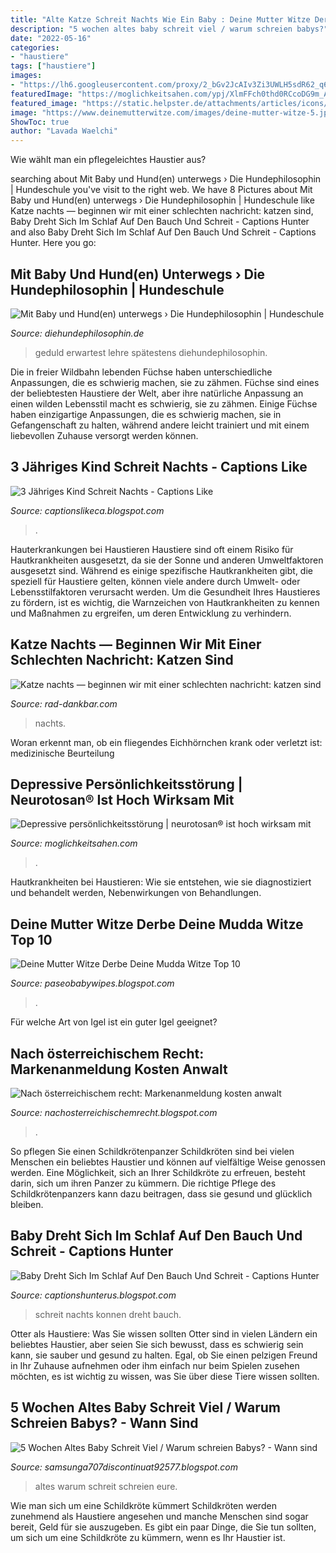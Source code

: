 ```yaml
---
title: "Alte Katze Schreit Nachts Wie Ein Baby : Deine Mutter Witze Derbe Deine Mudda Witze Top 10"
description: "5 wochen altes baby schreit viel / warum schreien babys?"
date: "2022-05-16"
categories:
- "haustiere"
tags: ["haustiere"]
images:
- "https://lh6.googleusercontent.com/proxy/2_bGv2JcAIv3Zi3UWLH5sdR62_q66x50bvmb4ctcP2gjxM0pfoj3UoC9tcs0WAXAAE05JPd-2-Q-XlTvffk1ZM_QOP2cq0J0HpG7nA4EyMwNMHUk8n9u2JO70wbEhEVHhrkB3Fbhqonj=s0-d"
featuredImage: "https://moglichkeitsahen.com/ypj/XlmFFch0thd0RCcoDG9m_AHaFj.jpg"
featured_image: "https://static.helpster.de/attachments/articles/icons/000/053/153/featured/iStock_000013135234XSmall.jpg"
image: "https://www.deinemutterwitze.com/images/deine-mutter-witze-5.jpg"
ShowToc: true
author: "Lavada Waelchi"
---
```



Wie wählt man ein pflegeleichtes Haustier aus?

	

		
searching about Mit Baby und Hund(en) unterwegs › Die Hundephilosophin | Hundeschule you've visit to the right web. We have 8 Pictures about Mit Baby und Hund(en) unterwegs › Die Hundephilosophin | Hundeschule like Katze nachts — beginnen wir mit einer schlechten nachricht: katzen sind, Baby Dreht Sich Im Schlaf Auf Den Bauch Und Schreit - Captions Hunter and also Baby Dreht Sich Im Schlaf Auf Den Bauch Und Schreit - Captions Hunter. Here you go:
		
    
## Mit Baby Und Hund(en) Unterwegs › Die Hundephilosophin | Hundeschule

<img loading=lazy src="http://www.diehundephilosophin.de/wp-content/uploads/2019/03/www.diehundephilosophin.de-2.png" onerror="this.onerror=null;this.src='https://tse1.mm.bing.net/th?id=OIP.HFyT41XWwUMAUAHtpYqfzAHaLH&amp;pid=15.1';" alt="Mit Baby und Hund(en) unterwegs › Die Hundephilosophin | Hundeschule">

_Source: diehundephilosophin.de_

>geduld erwartest lehre spätestens diehundephilosophin. 

	

Die in freier Wildbahn lebenden Füchse haben unterschiedliche Anpassungen, die es schwierig machen, sie zu zähmen.
Füchse sind eines der beliebtesten Haustiere der Welt, aber ihre natürliche Anpassung an einen wilden Lebensstil macht es schwierig, sie zu zähmen. Einige Füchse haben einzigartige Anpassungen, die es schwierig machen, sie in Gefangenschaft zu halten, während andere leicht trainiert und mit einem liebevollen Zuhause versorgt werden können.

    
## 3 Jähriges Kind Schreit Nachts - Captions Like

<img loading=lazy src="https://www.kindergesundheit-info.de/fileadmin/user_upload/kindergesundheit-info.de/12_Web-Bilder_Contentbilder_300x_C/C_Corbis/23_02_Alptraeume_C.jpg" onerror="this.onerror=null;this.src='https://tse4.mm.bing.net/th?id=OIP.y3c_ZBG4Orktaiz2TstjEQHaEf&amp;pid=15.1';" alt="3 Jähriges Kind Schreit Nachts - Captions Like">

_Source: captionslikeca.blogspot.com_

>. 

	

Hauterkrankungen bei Haustieren
Haustiere sind oft einem Risiko für Hautkrankheiten ausgesetzt, da sie der Sonne und anderen Umweltfaktoren ausgesetzt sind. Während es einige spezifische Hautkrankheiten gibt, die speziell für Haustiere gelten, können viele andere durch Umwelt- oder Lebensstilfaktoren verursacht werden. Um die Gesundheit Ihres Haustieres zu fördern, ist es wichtig, die Warnzeichen von Hautkrankheiten zu kennen und Maßnahmen zu ergreifen, um deren Entwicklung zu verhindern.

    
## Katze Nachts — Beginnen Wir Mit Einer Schlechten Nachricht: Katzen Sind

<img loading=lazy src="https://rad-dankbar.com/uddxj/7LsLxrg-0e0Q1T4AfvPmnwHaE5.jpg" onerror="this.onerror=null;this.src='https://tse3.mm.bing.net/th?id=OIP.fKMibSY056XFCK8ScIyJnwAAAA&amp;pid=15.1';" alt="Katze nachts — beginnen wir mit einer schlechten nachricht: katzen sind">

_Source: rad-dankbar.com_

>nachts. 

	

Woran erkennt man, ob ein fliegendes Eichhörnchen krank oder verletzt ist: medizinische Beurteilung

    
## Depressive Persönlichkeitsstörung | Neurotosan® Ist Hoch Wirksam Mit

<img loading=lazy src="https://moglichkeitsahen.com/ypj/XlmFFch0thd0RCcoDG9m_AHaFj.jpg" onerror="this.onerror=null;this.src='https://tse2.mm.bing.net/th?id=OIP.MfVkq9X2HgFwPnx08Loq-QAAAA&amp;pid=15.1';" alt="Depressive persönlichkeitsstörung | neurotosan® ist hoch wirksam mit">

_Source: moglichkeitsahen.com_

>. 

	

Hautkrankheiten bei Haustieren: Wie sie entstehen, wie sie diagnostiziert und behandelt werden, Nebenwirkungen von Behandlungen.

    
## Deine Mutter Witze Derbe Deine Mudda Witze Top 10

<img loading=lazy src="https://www.deinemutterwitze.com/images/deine-mutter-witze-5.jpg" onerror="this.onerror=null;this.src='https://tse4.mm.bing.net/th?id=OIP.aPg5QgHNFzK2FCj0MuMPGgHaDL&amp;pid=15.1';" alt="Deine Mutter Witze Derbe Deine Mudda Witze Top 10">

_Source: paseobabywipes.blogspot.com_

>. 

	

Für welche Art von Igel ist ein guter Igel geeignet?

    
## Nach österreichischem Recht: Markenanmeldung Kosten Anwalt

<img loading=lazy src="https://lh6.googleusercontent.com/proxy/2_bGv2JcAIv3Zi3UWLH5sdR62_q66x50bvmb4ctcP2gjxM0pfoj3UoC9tcs0WAXAAE05JPd-2-Q-XlTvffk1ZM_QOP2cq0J0HpG7nA4EyMwNMHUk8n9u2JO70wbEhEVHhrkB3Fbhqonj=s0-d" onerror="this.onerror=null;this.src='https://tse1.mm.bing.net/th?id=OIP.WY-aggEaBC4vtZgWsbahCAHaDw&amp;pid=15.1';" alt="Nach österreichischem recht: Markenanmeldung kosten anwalt">

_Source: nachosterreichischemrecht.blogspot.com_

>. 

	

So pflegen Sie einen Schildkrötenpanzer
Schildkröten sind bei vielen Menschen ein beliebtes Haustier und können auf vielfältige Weise genossen werden. Eine Möglichkeit, sich an Ihrer Schildkröte zu erfreuen, besteht darin, sich um ihren Panzer zu kümmern. Die richtige Pflege des Schildkrötenpanzers kann dazu beitragen, dass sie gesund und glücklich bleiben.

    
## Baby Dreht Sich Im Schlaf Auf Den Bauch Und Schreit - Captions Hunter

<img loading=lazy src="https://static.helpster.de/attachments/articles/icons/000/053/153/featured/iStock_000013135234XSmall.jpg" onerror="this.onerror=null;this.src='https://tse2.mm.bing.net/th?id=OIP.OTQtB-D-q_DMkK-LZXDC5wHaE8&amp;pid=15.1';" alt="Baby Dreht Sich Im Schlaf Auf Den Bauch Und Schreit - Captions Hunter">

_Source: captionshunterus.blogspot.com_

>schreit nachts konnen dreht bauch. 

	

Otter als Haustiere: Was Sie wissen sollten
Otter sind in vielen Ländern ein beliebtes Haustier, aber seien Sie sich bewusst, dass es schwierig sein kann, sie sauber und gesund zu halten. Egal, ob Sie einen pelzigen Freund in Ihr Zuhause aufnehmen oder ihm einfach nur beim Spielen zusehen möchten, es ist wichtig zu wissen, was Sie über diese Tiere wissen sollten.

    
## 5 Wochen Altes Baby Schreit Viel / Warum Schreien Babys? - Wann Sind

<img loading=lazy src="https://s3-eu-central-1.amazonaws.com/targetvideo-media/sites/6/2018/09/21165109/bigstock-Cute-Caucasian-Newborn-Infant-256053763.jpg" onerror="this.onerror=null;this.src='https://tse4.mm.bing.net/th?id=OIP.z7aWBXszg3K1ba3-Eo5JkwHaE6&amp;pid=15.1';" alt="5 Wochen Altes Baby Schreit Viel / Warum schreien Babys? - Wann sind">

_Source: samsunga707discontinuat92577.blogspot.com_

>altes warum schreit schreien eure. 

	

Wie man sich um eine Schildkröte kümmert
Schildkröten werden zunehmend als Haustiere angesehen und manche Menschen sind sogar bereit, Geld für sie auszugeben. Es gibt ein paar Dinge, die Sie tun sollten, um sich um eine Schildkröte zu kümmern, wenn es Ihr Haustier ist.

